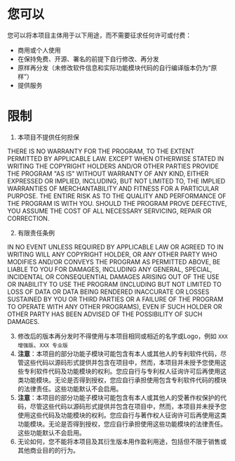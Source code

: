 # 您可以
您可以将本项目主体用于以下用途，而不需要征求任何许可或付费：
- 商用或个人使用
- 在保持免费、开源、署名的前提下自行修改、再分发
- 原样再分发（未修改软件信息和实际功能模块代码的自行编译版本仍为“原样”）
- 提供服务

# 限制
1. 本项目不提供任何担保   

THERE IS NO WARRANTY FOR THE PROGRAM, TO THE EXTENT PERMITTED BY APPLICABLE LAW.  EXCEPT WHEN OTHERWISE STATED IN WRITING THE COPYRIGHT HOLDERS AND/OR OTHER PARTIES PROVIDE THE PROGRAM "AS IS" WITHOUT WARRANTY OF ANY KIND, EITHER EXPRESSED OR IMPLIED, INCLUDING, BUT NOT LIMITED TO, THE IMPLIED WARRANTIES OF MERCHANTABILITY AND FITNESS FOR A PARTICULAR PURPOSE.  THE ENTIRE RISK AS TO THE QUALITY AND PERFORMANCE OF THE PROGRAM IS WITH YOU.  SHOULD THE PROGRAM PROVE DEFECTIVE, YOU ASSUME THE COST OF ALL NECESSARY SERVICING, REPAIR OR CORRECTION.

2. 有限责任条例   

IN NO EVENT UNLESS REQUIRED BY APPLICABLE LAW OR AGREED TO IN WRITING WILL ANY COPYRIGHT HOLDER, OR ANY OTHER PARTY WHO MODIFIES AND/OR CONVEYS THE PROGRAM AS PERMITTED ABOVE, BE LIABLE TO YOU FOR DAMAGES, INCLUDING ANY GENERAL, SPECIAL, INCIDENTAL OR CONSEQUENTIAL DAMAGES ARISING OUT OF THE USE OR INABILITY TO USE THE PROGRAM (INCLUDING BUT NOT LIMITED TO LOSS OF DATA OR DATA BEING RENDERED INACCURATE OR LOSSES SUSTAINED BY YOU OR THIRD PARTIES OR A FAILURE OF THE PROGRAM TO OPERATE WITH ANY OTHER PROGRAMS), EVEN IF SUCH HOLDER OR OTHER PARTY HAS BEEN ADVISED OF THE POSSIBILITY OF SUCH DAMAGES.

3. 修改后的版本再分发时不得使用与本项目相同或相近的名字或Logo，例如 `XXX 增强版`、`XXX 专业版`
4. **注意**：本项目的部分功能子模块可能包含有本人或其他人的专利软件代码，尽管这些代码以源码形式提供并包含在项目中，然而，本项目并未授予您使用这些专利软件代码及功能模块的权利。您应自行与专利权人征询许可后再使用这类功能模块。无论是否得到授权，您应自行承担使用包含专利软件代码的模块的法律责任。这些功能默认不会启用。
5. **注意**：本项目的部分功能子模块可能包含有本人或其他人的受著作权保护的代码，尽管这些代码以源码形式提供并包含在项目中，然而，本项目并未授予您使用这些代码及功能模块的权利。您应自行与著作权人征询许可后再使用这类功能模块。无论是否得到授权，您应自行承担使用这些功能模块的法律责任。这些功能默认不会启用。
6. 无论如何，您不能将本项目及其衍生版本用作盈利用途，包括但不限于销售或其他商业目的的行为。
